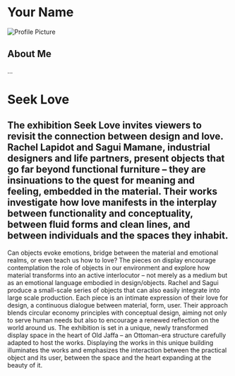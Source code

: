 # Your Name

![Profile Picture](profile.jpg)

## About Me
...
# Seek Love
## The exhibition Seek Love invites viewers to revisit the connection between design and love. Rachel Lapidot and Sagui Mamane, industrial designers and life partners, present objects that go far beyond functional furniture – they are insinuations to the quest for meaning and feeling, embedded in the material. Their works investigate how love manifests in the interplay between functionality and conceptuality, between fluid forms and clean lines, and between individuals and the spaces they inhabit.
Can objects evoke emotions, bridge between the material and emotional realms, or even teach us how to love? The pieces on display encourage contemplation the role of objects in our environment and explore how material transforms into an active interlocutor – not merely as a medium but as an emotional language embodied in design/objects.
Rachel and Sagui produce a small-scale series of objects that can also easily integrate into large scale production. Each piece is an intimate expression of their love for design, a continuous dialogue between material, form, user. Their approach blends circular economy principles with conceptual design, aiming not only to serve human needs but also to encourage a renewed reflection on the world around us.
The exhibition is set in a unique, newly transformed display space in the heart of Old Jaffa – an Ottoman-era structure carefully adapted to host the works. Displaying the works in this unique building illuminates the works and emphasizes the interaction between the practical object and its user, between the space and the heart expanding at the beauty of it.

